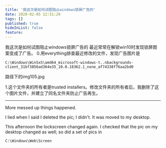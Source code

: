 ```yaml
---
title: '我这次是如何试图阻止windows锁屏广告的'
date: 2020-02-05 12:51:29
tags: []
published: true
hideInList: false
feature: 
---
```

我这次是如何试图阻止windows锁屏广告的
最近常常在解锁win10时发现锁屏图案变成了广告。
0.用everything排查最近修改的文件，发现广告图片是
```
C:\Windows\WinSxS\amd64_microsoft-windows-t..nbackgrounds-client_31bf3856ad364e35_10.0.18362.1_none_af74338f76aa2bd0
```

路径下的img105.jpg

1.这个文件夹的所有者是trusted installers。修改文件夹的所有者后，我删除了这个图片文件，并建立了同名文件夹防止广告再生。


-------------------


More messed up things happened.

I lied when I said I deleted the pic; I didn't. It was moved to my desktop.

This afternoon the lockscreen changed again. I checked that the pic on my desktop changed as well; so did a set of pics in 

```
C:\Windows\Web\Screen
```
